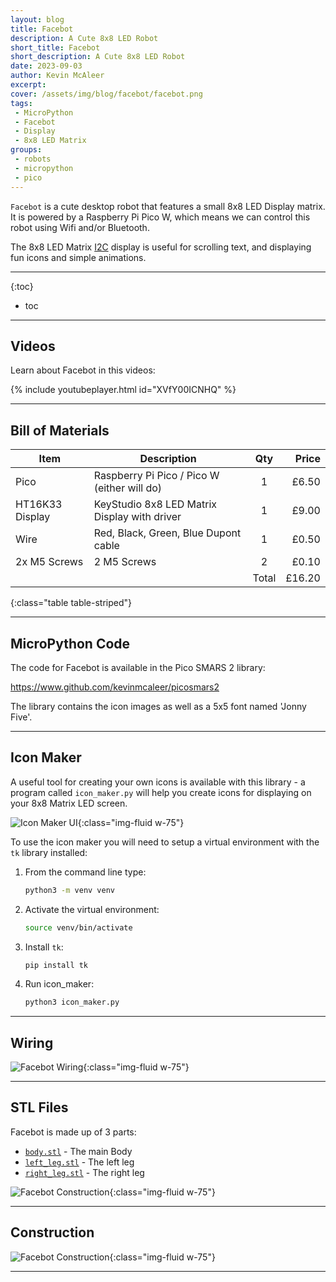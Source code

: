 ```yaml
---
layout: blog
title: Facebot
description: A Cute 8x8 LED Robot
short_title: Facebot
short_description: A Cute 8x8 LED Robot
date: 2023-09-03
author: Kevin McAleer
excerpt: 
cover: /assets/img/blog/facebot/facebot.png
tags: 
 - MicroPython
 - Facebot
 - Display
 - 8x8 LED Matrix
groups:
 - robots
 - micropython
 - pico
---
```


`Facebot` is a cute desktop robot that features a small 8x8 LED Display matrix. It is powered by a Raspberry Pi Pico W, which means we can control this robot using Wifi and/or Bluetooth.

The 8x8 LED Matrix [I2C](/resources/how_it_works/i2c) display is useful for scrolling text, and displaying fun icons and simple animations.

---

{:toc}
* toc

---

## Videos

Learn about Facebot in this videos:

{% include youtubeplayer.html id="XVfY00ICNHQ" %}

---

## Bill of Materials

Item            | Description                                  |  Qty  |  Price
----------------|----------------------------------------------|:-----:|------:
Pico            | Raspberry Pi Pico / Pico W (either will do)  |   1   |  £6.50
HT16K33 Display | KeyStudio 8x8 LED Matrix Display with driver |   1   |  £9.00
Wire            | Red, Black, Green, Blue Dupont cable         |   1   |  £0.50
2x M5 Screws    | 2 M5 Screws                                  |   2   |  £0.10
                |                                              | Total | £16.20
{:class="table table-striped"}

---

## MicroPython Code

The code for Facebot is available in the Pico SMARS 2 library:

<https://www.github.com/kevinmcaleer/picosmars2>

The library contains the icon images as well as a 5x5 font named 'Jonny Five'.

---

## Icon Maker

A useful tool for creating your own icons is available with this library - a program called `icon_maker.py` will help you create icons for displaying on your 8x8 Matrix LED screen.

![Icon Maker UI](/assets/img/blog/facebot/icon_maker.png){:class="img-fluid w-75"}

To use the icon maker you will need to setup a virtual environment with the `tk` library installed:

1. From the command line type:

    ```bash
    python3 -m venv venv
    ```

1. Activate the virtual environment:

    ```bash
    source venv/bin/activate
    ```

1. Install `tk`:

    ```bash
    pip install tk
    ```

1. Run icon_maker:

   ```bash
   python3 icon_maker.py
   ```
   
---

## Wiring

![Facebot Wiring](/assets/img/blog/facebot/wiring.png){:class="img-fluid w-75"}

---

## STL Files

Facebot is made up of 3 parts:

* [`body.stl`](/assets/stl/facebot/body.stl) - The main Body
* [`left_leg.stl`](/assets/stl/facebot/left_leg.stl) - The left leg
* [`right_leg.stl`](/assets/stl/facebot/right_leg.stl) - The right leg

![Facebot Construction](/assets/img/blog/facebot/facebot01.png){:class="img-fluid w-75"}

---

## Construction

![Facebot Construction](/assets/img/blog/facebot/facebot02.png){:class="img-fluid w-75"}

---
